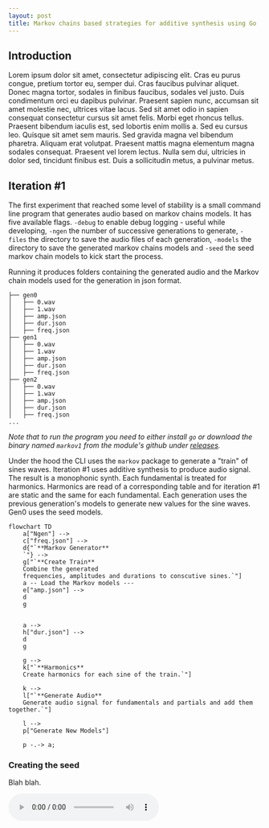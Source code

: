 ```yaml
---
layout: post
title: Markov chains based strategies for additive synthesis using Go
---
```


## Introduction

Lorem ipsum dolor sit amet, consectetur adipiscing elit. Cras eu purus congue, pretium tortor eu, semper dui. Cras faucibus pulvinar aliquet. Donec magna tortor, sodales in finibus faucibus, sodales vel justo. Duis condimentum orci eu dapibus pulvinar. Praesent sapien nunc, accumsan sit amet molestie nec, ultrices vitae lacus. Sed sit amet odio in sapien consequat consectetur cursus sit amet felis. Morbi eget rhoncus tellus. Praesent bibendum iaculis est, sed lobortis enim mollis a. Sed eu cursus leo. Quisque sit amet sem mauris. Sed gravida magna vel bibendum pharetra. Aliquam erat volutpat. Praesent mattis magna elementum magna sodales consequat. Praesent vel lorem lectus. Nulla sem dui, ultricies in dolor sed, tincidunt finibus est. Duis a sollicitudin metus, a pulvinar metus. 

## Iteration #1

The first experiment that reached some level of stability is a small command line program that generates audio based on markov chains models. It has five available flags. `-debug` to enable debug logging - useful while developing, `-ngen` the number of successive generations to generate, `-files` the directory to save the audio files of each generation, `-models` the directory to save the generated markov chains models and `-seed` the seed markov chain models to kick start the process.

Running it produces folders containing the generated audio and the Markov chain models used for the generation in json format.

```
├── gen0
│   ├── 0.wav
│   ├── 1.wav
│   ├── amp.json
│   ├── dur.json
│   ├── freq.json
├── gen1
│   ├── 0.wav
│   ├── 1.wav
│   ├── amp.json
│   ├── dur.json
│   ├── freq.json
├── gen2
│   ├── 0.wav
│   ├── 1.wav
│   ├── amp.json
│   ├── dur.json
│   ├── freq.json
...
```

_Note that to run the program you need to either install `go` or download the binary named `markov1` from the module's github under [releases](https://github.com/bh90210/mlsic/releases)._

Under the hood the CLI uses the `markov` package to generate a "train" of sines waves. Iteration #1 uses additive synthesis to produce audio signal. The result is a monophonic synth. Each fundamental is treated for harmonics. Harmonics are read of a corresponding table and for iteration #1 are static and the same for each fundamental. Each generation uses the previous generation's models to generate new values for the sine waves. Gen0 uses the seed models.

```mermaid
flowchart TD
    a["Ngen"] -->
    c["freq.json"] --> 
    d{"`**Markov Generator**
    `"} -->
    g["`**Create Train**
    Combine the generated 
    frequencies, amplitudes and durations to conscutive sines.`"]
    a -- Load the Markov models ---
    e["amp.json"] -->
    d
    g

    
    a --> 
    h["dur.json"] -->
    d
    g

    g -->
    k["`**Harmonics**
    Create harmonics for each sine of the train.`"]

    k -->
    l["`**Generate Audio**
    Generate audio signal for fundamentals and partials and add them together.`"]

    l -->
    p["Generate New Models"]

    p -.-> a;
```



### Creating the seed

Blah blah.

<audio src="https://github.com/bh90210/mlsic/raw/trunk/docs/public/50.wav" controls preload></audio>
